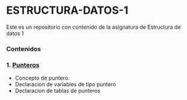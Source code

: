 # ESTRUCTURA-DATOS-1
Este es un repositorio con contenido de la asignatura de Estructura de datos 1
### Contenidos
### 1. [Punteros](https://github.com/rubencq26/ESTRUCTURA-DATOS-1/blob/main/punteros.md)
- Concepto de puntero.
- Declaracion de variables de tipo puntero
- Declaracion de tablas de punteros
